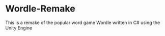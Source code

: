 # Wordle-Remake
This is a remake of the popular word game Wordle written in C# using the Unity Engine
